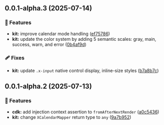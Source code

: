 ## 0.0.1-alpha.3 (2025-07-14)

### 🚀 Features

- **kit:** improve calendar mode handling ([ef75786](https://github.com/CORETEQ/mixin-ui/commit/ef75786))
- **kit:** update the color system by adding 5 semantic scales: gray, main, success, warn, and error ([0b4af9d](https://github.com/CORETEQ/mixin-ui/commit/0b4af9d))

### 🩹 Fixes

- **kit:** update `.x-input` native control display, inline-size styles ([b7a8b7c](https://github.com/CORETEQ/mixin-ui/commit/b7a8b7c))

## 0.0.1-alpha.2 (2025-07-13)

### 🚀 Features

- **cdk:** add injection context assertion to `fromAfterNextRender` ([a0c5436](https://github.com/CORETEQ/mixin-ui/commit/a0c5436))
- **kit:** change `XCalendarMapper` return type to `any` ([9a7b952](https://github.com/CORETEQ/mixin-ui/commit/9a7b952))